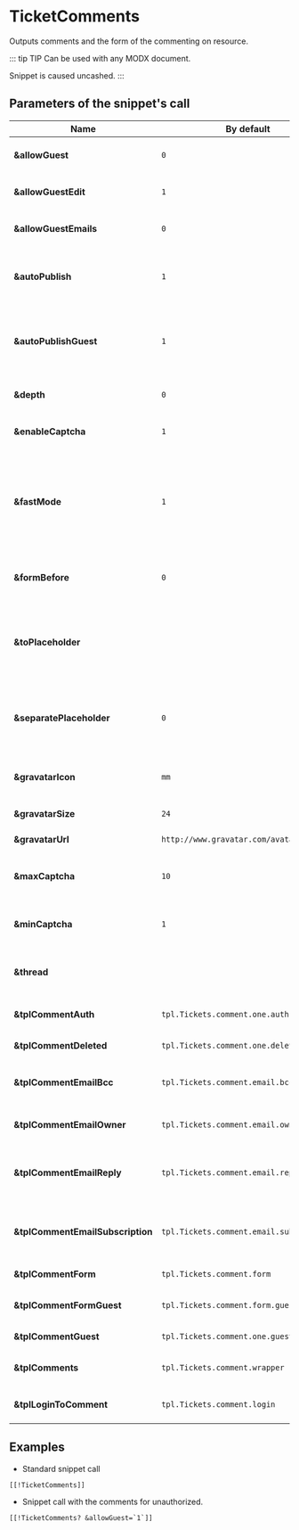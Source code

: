 # TicketComments

Outputs comments and the form of the commenting on resource.

::: tip TIP
Can be used with any MODX document.

Snippet is caused uncashed.
:::

## Parameters of the snippet's call

<!-- TODO: Перевести описания некоторых свойств -->
| Name                             | By default                               | Description                                                                                                                                                     |
|----------------------------------|------------------------------------------|-----------------------------------------------------------------------------------------------------------------------------------------------------------------|
| **&allowGuest**                  | `0`                                      | To activate commenting for unauthorized users?                                                                                                                  |
| **&allowGuestEdit**              | `1`                                      | To allow unauthorized users to edit their comments?                                                                                                             |
| **&allowGuestEmails**            | `0`                                      | To send the guests mail notifications about the answers?                                                                                                        |
| **&autoPublish**                 | `1`                                      | To publish automatically all the new comments without any premoderation.                                                                                        |
| **&autoPublishGuest**            | `1`                                      | To publish automatically all the new comments of the unauthorized users without any premoderation.                                                              |
| **&depth**                       | `0`                                      | Integer for indicating maximum depth of the comment branch.                                                                                                     |
| **&enableCaptcha**               | `1`                                      | To activate protection from spam for unauthorized users?                                                                                                        |
| **&fastMode**                    | `1`                                      | If activated - values from DB only will be fitted in the result chunk. All the unprocessed tags MODX, such as filters, snippet output and others - will be cut. |
| **&formBefore**                  | `0`                                      | To place form of the commenting before comments. No by default.                                                                                                 |
| **&toPlaceholder**               |                                          | If it is not empty, snippet will save all the data in placeholder with the very name instead of displaying on the screen.                                       |
| **&separatePlaceholder**         | `0`                                      | При параметре 1 вывести форму и комментарии в плейсхолдеры *toPlaceholder*_form, *toPlaceholder*_thread.                                                        |
| **&gravatarIcon**                | `mm`                                     | If user's profile picture is not found - to load this picture for the replacement.                                                                              |
| **&gravatarSize**                | `24`                                     | Profile picture size loaded.                                                                                                                                    |
| **&gravatarUrl**                 | `http://www.gravatar.com/avatar/`        | Download location for profile pictures.                                                                                                                         |
| **&maxCaptcha**                  | `10`                                     | Maximum number for generation of the code which protects from spam.                                                                                             |
| **&minCaptcha**                  | `1`                                      | Minimum number for generation of the code which protects from spam.                                                                                             |
| **&thread**                      |                                          | Name of the comment branch. `resource-[[*id]]` by default.                                                                                                      |
| **&tplCommentAuth**              | `tpl.Tickets.comment.one.auth`           | Comment chunk to show to authorized user.                                                                                                                       |
| **&tplCommentDeleted**           | `tpl.Tickets.comment.one.deleted`        | Chunk of the deleted comment.                                                                                                                                   |
| **&tplCommentEmailBcc**          | `tpl.Tickets.comment.email.bcc`          | Chunk for notification of the web-sites admins about new comment.                                                                                               |
| **&tplCommentEmailOwner**        | `tpl.Tickets.comment.email.owner`        | Chunk for notification of the ticket's owner about new comment.                                                                                                 |
| **&tplCommentEmailReply**        | `tpl.Tickets.comment.email.reply`        | Chunk for notification of the user that a response to his comment has appeared.                                                                                 |
| **&tplCommentEmailSubscription** | `tpl.Tickets.comment.email.subscription` | Chunk for notification of subscribed user that a new comment has appeared in the theme.                                                                         |
| **&tplCommentForm**              | `tpl.Tickets.comment.form`               | Chunk for form of the new comment to add.                                                                                                                       |
| **&tplCommentFormGuest**         | `tpl.Tickets.comment.form.guest`         | Chunk for form of the new comment to add for quests.                                                                                                            |
| **&tplCommentGuest**             | `tpl.Tickets.comment.one.guest`          | Comment chunk for quests to show.                                                                                                                               |
| **&tplComments**                 | `tpl.Tickets.comment.wrapper`            | Chunk wrapper for all the comments of the page.                                                                                                                 |
| **&tplLoginToComment**           | `tpl.Tickets.comment.login`              | Chunk with the requirement to authorize.                                                                                                                        |

## Examples

- Standard snippet call

```modx
[[!TicketComments]]

```

- Snippet call with the comments for unauthorized.

```modx
[[!TicketComments? &allowGuest=`1`]]
```
